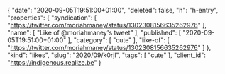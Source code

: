 {
  "date": "2020-09-05T19:51:00+01:00",
  "deleted": false,
  "h": "h-entry",
  "properties": {
    "syndication": [
      "https://twitter.com/moriahmaney/status/1302308156635262976"
    ],
    "name": [
      "Like of @moriahmaney's tweet"
    ],
    "published": [
      "2020-09-05T19:51:00+01:00"
    ],
    "category": [
      "cute"
    ],
    "like-of": [
      "https://twitter.com/moriahmaney/status/1302308156635262976"
    ]
  },
  "kind": "likes",
  "slug": "2020/09/k0rjl",
  "tags": [
    "cute"
  ],
  "client_id": "https://indigenous.realize.be"
}
